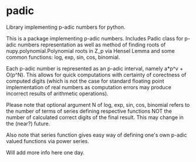 # padic
Library implementing p-adic numbers for python.

This is a package implementing p-adic numbers. Includes Padic class for p-adic numbers representation as well as method of finding roots of nupy.polynomial.Polynomial roots in Z_p via Hensel Lemma and some common functions: log, exp, sin, cos, binomial.

Each p-adic number is represented as an p-adic interval, namely a*p^v + O(p^N). This allows for quick computations with certainty of corectness of computed digits (which is not the case for standard floating point implementation of real numbers as computation errors may produce incorrect results of arithmetic operations).

Please note that optional argument N of log, exp, sin, cos, binomial refers to the number of terms of series defining respective functions NOT the number of calculated correct digits of the final result. This may change in the (near?) future.

Also note that series function gives easy way of defining one's own p-adic valued functions via power series.

Will add more info here one day.
